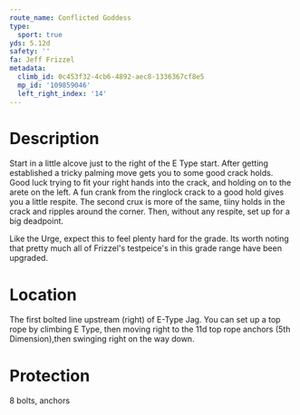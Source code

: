 ```yaml
---
route_name: Conflicted Goddess
type:
  sport: true
yds: 5.12d
safety: ''
fa: Jeff Frizzel
metadata:
  climb_id: 0c453f32-4cb6-4892-aec8-1336367cf8e5
  mp_id: '109859046'
  left_right_index: '14'
---
```

# Description
Start in a little alcove just to the right of the E Type start.  After getting established a tricky palming move gets you to some good crack holds. Good luck trying to fit your right hands into the crack, and holding on to the arete on the left.  A fun crank from the ringlock crack to a good hold gives you a little respite. The second crux is more of the same, tiiny holds in the crack and ripples around the corner.  Then, without any respite, set up for a big deadpoint.

Like the Urge, expect this to feel plenty hard for the grade.  Its worth noting that pretty much all of Frizzel's testpeice's  in this grade range have been upgraded.

# Location
The first bolted line upstream (right) of E-Type Jag.  You can set up a top rope by climbing E Type, then moving right to the 11d top rope anchors (5th Dimension),then swinging right on the way down.

# Protection
8 bolts, anchors

